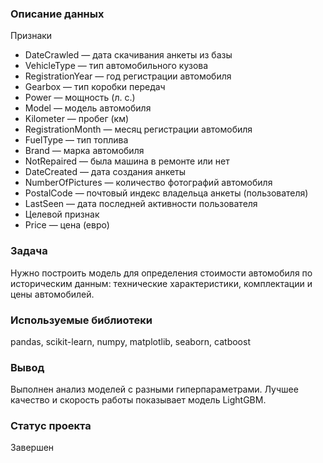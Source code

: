 ### Описание данных
Признаки
- DateCrawled — дата скачивания анкеты из базы
- VehicleType — тип автомобильного кузова
- RegistrationYear — год регистрации автомобиля
- Gearbox — тип коробки передач
- Power — мощность (л. с.)
- Model — модель автомобиля
- Kilometer — пробег (км)
- RegistrationMonth — месяц регистрации автомобиля
- FuelType — тип топлива
- Brand — марка автомобиля
- NotRepaired — была машина в ремонте или нет
- DateCreated — дата создания анкеты
- NumberOfPictures — количество фотографий автомобиля
- PostalCode — почтовый индекс владельца анкеты (пользователя)
- LastSeen — дата последней активности пользователя
- Целевой признак
- Price — цена (евро)

### Задача
Нужно построить модель для определения стоимости автомобиля по историческим данным: технические характеристики, комплектации и цены автомобилей.

### Используемые библиотеки
pandas, scikit-learn, numpy, matplotlib, seaborn, catboost

### Вывод
Выполнен анализ моделей с разными гиперпараметрами. Лучшее качество и скорость работы показывает модель LightGBM.

### Статус проекта
Завершен

